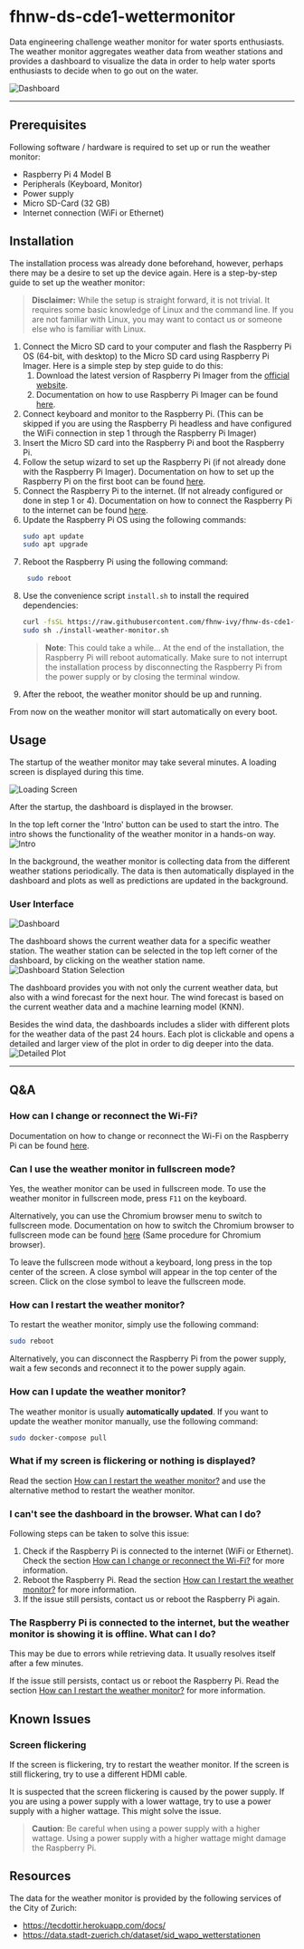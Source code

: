 # fhnw-ds-cde1-wettermonitor
Data engineering challenge weather monitor for water sports enthusiasts. The weather monitor aggregates weather data from weather stations and provides a dashboard to visualize the data in order to help water sports enthusiasts to decide when to go out on the water.

![Dashboard](images/dashboard.png)

---

## Prerequisites
Following software / hardware is required to set up or run the weather monitor:

- Raspberry Pi 4 Model B
- Peripherals (Keyboard, Monitor)
- Power supply
- Micro SD-Card (32 GB)
- Internet connection (WiFi or Ethernet)

## Installation
The installation process was already done beforehand, however, perhaps there may be a desire to set up the device again. Here is a step-by-step guide to set up the weather monitor:

> **Disclaimer:** While the setup is straight forward, it is not trivial. It requires some basic knowledge of Linux and the command line. If you are not familiar with Linux, you may want to contact us or someone else who is familiar with Linux.

1. Connect the Micro SD card to your computer and flash the Raspberry Pi OS (64-bit, with desktop) to the Micro SD card using Raspberry Pi Imager. Here is a simple step by step guide to do this:
   1. Download the latest version of Raspberry Pi Imager from the [official website](https://www.raspberrypi.org/software/). 
   2. Documentation on how to use Raspberry Pi Imager can be found [here](https://www.raspberrypi.com/documentation/computers/getting-started.html#using-raspberry-pi-imager).
2. Connect keyboard and monitor to the Raspberry Pi. (This can be skipped if you are using the Raspberry Pi headless and have configured the WiFi connection in step 1 through the Raspberry Pi Imager)
3. Insert the Micro SD card into the Raspberry Pi and boot the Raspberry Pi.
4. Follow the setup wizard to set up the Raspberry Pi (if not already done with the Raspberry Pi Imager). Documentation on how to set up the Raspberry Pi on the first boot can be found [here](https://www.raspberrypi.com/documentation/computers/getting-started.html#configuration-on-first-boot).
5. Connect the Raspberry Pi to the internet. (If not already configured or done in step 1 or 4). Documentation on how to connect the Raspberry Pi to the internet can be found [here](https://www.raspberrypi.com/documentation/computers/configuration.html#configuring-networking).
6. Update the Raspberry Pi OS using the following commands:
   ```bash
   sudo apt update
   sudo apt upgrade
   ```
7. Reboot the Raspberry Pi using the following command:
   ```bash
    sudo reboot
    ```
8. Use the convenience script `install.sh` to install the required dependencies:
    ```bash
    curl -fsSL https://raw.githubusercontent.com/fhnw-ivy/fhnw-ds-cde1-wettermonitor/main/install.sh -o install-weather-monitor.sh
    sudo sh ./install-weather-monitor.sh
    ```
   > **Note**: This could take a while... At the end of the installation, the Raspberry Pi will reboot automatically. Make sure to not interrupt the installation process by disconnecting the Raspberry Pi from the power supply or by closing the terminal window.
9. After the reboot, the weather monitor should be up and running.

From now on the weather monitor will start automatically on every boot.

## Usage
The startup of the weather monitor may take several minutes. A loading screen is displayed during this time.

![Loading Screen](images/loading_screen.gif)

After the startup, the dashboard is displayed in the browser.

In the top left corner the 'Intro' button can be used to start the intro. The intro shows the functionality of the weather monitor in a hands-on way.
![Intro](images/intro.gif)

In the background, the weather monitor is collecting data from the different weather stations periodically. The data is then automatically displayed in the dashboard and plots as well as predictions are updated in the background.

### User Interface
![Dashboard](images/dashboard.png)

The dashboard shows the current weather data for a specific weather station. The weather station can be selected in the top left corner of the dashboard, by clicking on the weather station name. 
![Dashboard Station Selection](images/dashboard_station_selection.png)

The dashboard provides you with not only the current weather data, but also with a wind forecast for the next hour. The wind forecast is based on the current weather data and a machine learning model (KNN). 

Besides the wind data, the dashboards includes a slider with different plots for the weather data of the past 24 hours. Each plot is clickable and opens a detailed and larger view of the plot in order to dig deeper into the data.
![Detailed Plot](images/detailed_plot.png)

---

## Q&A

### How can I change or reconnect the Wi-Fi?
Documentation on how to change or reconnect the Wi-Fi on the Raspberry Pi can be found [here](https://www.raspberrypi.com/documentation/computers/configuration.html#configuring-networking).

### Can I use the weather monitor in fullscreen mode?
Yes, the weather monitor can be used in fullscreen mode. To use the weather monitor in fullscreen mode, press `F11` on the keyboard. 

Alternatively, you can use the Chromium browser menu to switch to fullscreen mode. Documentation on how to switch the Chromium browser to fullscreen mode can be found [here](https://techcult.com/how-to-go-full-screen-in-google-chrome/) (Same procedure for Chromium browser).

To leave the fullscreen mode without a keyboard, long press in the top center of the screen. A close symbol will appear in the top center of the screen. Click on the close symbol to leave the fullscreen mode.

### How can I restart the weather monitor?
To restart the weather monitor, simply use the following command:
```bash
sudo reboot
```
Alternatively, you can disconnect the Raspberry Pi from the power supply, wait a few seconds and reconnect it to the power supply again. 

### How can I update the weather monitor?
The weather monitor is usually **automatically updated**. If you want to update the weather monitor manually, use the following command:
```bash
sudo docker-compose pull
```

### What if my screen is flickering or nothing is displayed?
Read the section [How can I restart the weather monitor?](#how-can-i-restart-the-weather-monitor) and use the alternative method to restart the weather monitor.

### I can't see the dashboard in the browser. What can I do?
Following steps can be taken to solve this issue:
1. Check if the Raspberry Pi is connected to the internet (WiFi or Ethernet). Check the section [How can I change or reconnect the Wi-Fi?](#how-can-i-change-or-reconnect-the-wi-fi) for more information.
2. Reboot the Raspberry Pi. Read the section [How can I restart the weather monitor?](#how-can-i-restart-the-weather-monitor) for more information.
3. If the issue still persists, contact us or reboot the Raspberry Pi again.

### The Raspberry Pi is connected to the internet, but the weather monitor is showing it is offline. What can I do?
This may be due to errors while retrieving data. It usually resolves itself after a few minutes. 

If the issue still persists, contact us or reboot the Raspberry Pi. Read the section [How can I restart the weather monitor?](#how-can-i-restart-the-weather-monitor) for more information.

## Known Issues
### Screen flickering
If the screen is flickering, try to restart the weather monitor. If the screen is still flickering, try to use a different HDMI cable.

It is suspected that the screen flickering is caused by the power supply. If you are using a power supply with a lower wattage, try to use a power supply with a higher wattage. This might solve the issue.

> **Caution**: Be careful when using a power supply with a higher wattage. Using a power supply with a higher wattage might damage the Raspberry Pi.

## Resources
The data for the weather monitor is provided by the following services of the City of Zurich:
- https://tecdottir.herokuapp.com/docs/
- https://data.stadt-zuerich.ch/dataset/sid_wapo_wetterstationen